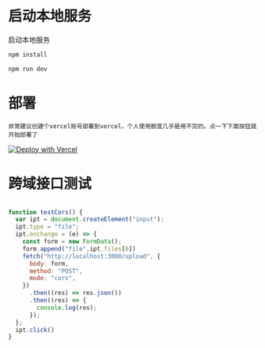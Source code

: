 # 启动本地服务  

启动本地服务  

```bash
npm install

npm run dev
```
# 部署  

`
非常建议创建个vercel账号部署到vercel，个人使用额度几乎是用不完的。点一下下面按钮就开始部署了
`

[![Deploy with Vercel](https://vercel.com/button)](https://vercel.com/new/clone?repository-url=https%3A%2F%2Fgithub.com%2Fgofxas%2Fnext-telegraph-image&amp;project-name=next-telegraph-image&amp;repository-name=next-telegraph-image)  

# 跨域接口测试  

```javascript

function testCors() {
  var ipt = document.createElement("input");
  ipt.type = "file";
  ipt.onchange = (e) => {
    const form = new FormData();
    form.append("file",ipt.files[0])
    fetch("http://localhost:3000/upload", {
      body: form,
      method: "POST",
      mode: "cors",
    })
      .then((res) => res.json())
      .then((res) => {
        console.log(res);
      });
  };
  ipt.click()
}

```  
